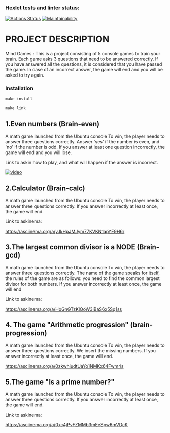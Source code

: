 ### Hexlet tests and linter status:
[![Actions Status](https://github.com/Tw1xan/frontend-project-44/workflows/hexlet-check/badge.svg)](https://github.com/Tw1xan/frontend-project-44/actions)
[![Maintainability](https://api.codeclimate.com/v1/badges/190ed4df6099ebc97adb/maintainability)](https://codeclimate.com/github/Tw1xan/frontend-project-44/maintainability)

# PROJECT DESCRIPTION

Mind Games : This is a project consisting of 5 console games to train your brain. Each game asks 3 questions that need to be answered correctly. If you have answered all the questions, it is considered that you have passed the game. In case of an incorrect answer, the game will end and you will be asked to try again.

### Installation

```JavaScript
make install
```

```JavaScript
make link
```

## 1.**Even numbers** (Brain-even)
A math game launched from the Ubuntu console
To win, the player needs to answer three questions correctly. Answer 'yes' if the number is even, and 'no' if the number is odd. If you answer at least one question incorrectly, the game will end and you will lose.

Link to askin how to play, and what will happen if the answer is incorrect.

[![video]()](https://asciinema.org/a/hQdCmXtqZYvyTPHUavfK2ewNL)

## 2.**Calculator** (Brain-calc)
A math game launched from the Ubuntu console
To win, the player needs to answer three questions correctly. If you answer incorrectly at least once, the game will end.

Link to askinema:

https://asciinema.org/a/yJkHpJMJym77KVKN1apYF9H6r

## 3.**The largest common divisor is a NODE** (Brain-gcd)
A math game launched from the Ubuntu console
To win, the player needs to answer three questions correctly. The name of the game speaks for itself, the rules of the game are as follows: you need to find the common largest divisor for both numbers. If you answer incorrectly at least once, the game will end

Link to askinema:

https://asciinema.org/a/HoGnGTzKlQoW3iBaS6x5Sq1ss


## 4. **The game "Arithmetic progression"** (brain-progression)
A math game launched from the Ubuntu console
To win, the player needs to answer three questions correctly. We insert the missing numbers. If you answer incorrectly at least once, the game will end.



https://asciinema.org/a/0zkwhiudtUaYo1NMKx64Fwm4s

## 5.**The game "Is a prime number?"**
A math game launched from the Ubuntu console
To win, the player needs to answer three questions correctly. If you answer incorrectly at least once, the game will end.

Link to askinema:

https://asciinema.org/a/0xc4jPvFZMMb3mEeSpw6mVDcK